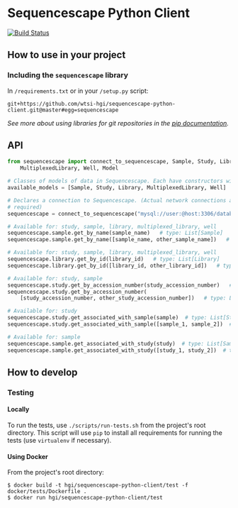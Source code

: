 # Sequencescape Python Client
[![Build Status](https://travis-ci.org/wtsi-hgi/sequencescape-python-client.svg)](https://travis-ci.org/wtsi-hgi/sequencescape-python-client)

## How to use in your project
### Including the `sequencescape` library
In ``/requirements.txt`` or in your ``/setup.py`` script:
```
git+https://github.com/wtsi-hgi/sequencescape-python-client.git@master#egg=sequencescape
```
*See more about using libraries for git repositories in the 
[pip documentation](https://pip.readthedocs.org/en/1.1/requirements.html#git).*

## API
```python
from sequencescape import connect_to_sequencescape, Sample, Study, Library, \
    MultiplexedLibrary, Well, Model

# Classes of models of data in Sequencescape. Each have constructors with named parameters
available_models = [Sample, Study, Library, MultiplexedLibrary, Well]   # type: List[Model]

# Declares a connection to Sequencescape. (Actual network connections are only opened when
# required)
sequencescape = connect_to_sequencescape("mysql://user:@host:3306/database")

# Available for: study, sample, library, multiplexed_library, well
sequencescape.sample.get_by_name(sample_name)   # type: List[Sample]
sequencescape.sample.get_by_name([sample_name, other_sample_name])   # type: List[Sample]

# Available for: study, sample, library, multiplexed_library, well
sequencescape.library.get_by_id(library_id)   # type: List[Library]
sequencescape.library.get_by_id([library_id, other_library_id])   # type: List[Library]

# Available for: study, sample
sequencescape.study.get_by_accession_number(study_accession_number)   # type: List[Study]
sequencescape.study.get_by_accession_number(
    [study_accession_number, other_study_accession_number])   # type: List[Study]

# Available for: study
sequencescape.study.get_associated_with_sample(sample)  # type: List[Study]
sequencescape.study.get_associated_with_sample([sample_1, sample_2])  # type: List[Study]

# Available for: sample
sequencescape.sample.get_associated_with_study(study)  # type: List[Sample]
sequencescape.sample.get_associated_with_study([study_1, study_2])  # type: List[Sample]
```


## How to develop
### Testing
#### Locally
To run the tests, use ``./scripts/run-tests.sh`` from the project's root directory. This script will use ``pip`` to 
install all requirements for running the tests (use `virtualenv` if necessary).

#### Using Docker
From the project's root directory:
```
$ docker build -t hgi/sequencescape-python-client/test -f docker/tests/Dockerfile .
$ docker run hgi/sequencescape-python-client/test
```